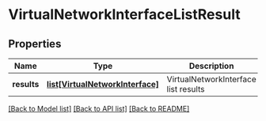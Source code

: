 # VirtualNetworkInterfaceListResult

## Properties
Name | Type | Description | Notes
------------ | ------------- | ------------- | -------------
**results** | [**list[VirtualNetworkInterface]**](VirtualNetworkInterface.md) | VirtualNetworkInterface list results | 

[[Back to Model list]](../README.md#documentation-for-models) [[Back to API list]](../README.md#documentation-for-api-endpoints) [[Back to README]](../README.md)

